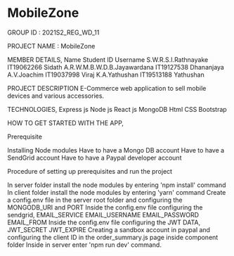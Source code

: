 # MobileZone
GROUP ID : 2021S2_REG_WD_11

PROJECT NAME : MobileZone

MEMBER DETAILS,
Name                          Student ID                        Username
S.W.R.S.I.Rathnayake          IT19062266                        Sidath
A.R.W.M.B.W.D.B.Jayawardana   IT19127538                        Dhananjaya
A.V.Joachim                   IT19037998                        Viraj
K.A.Yathushan                 IT19513188                        Yathushan

PROJECT DESCRIPTION
E-Commerce web application to sell mobile devices and various accessories.

TECHNOLOGIES,
Express js
Node js
React js
MongoDB
Html
CSS
Bootstrap

HOW TO GET STARTED WITH THE APP,

Prerequisite

Installing Node modules
Have to have a Mongo DB account
Have to have a SendGrid account
Have to have a Paypal developer account

Procedure of setting up prerequisites and run the project

In server folder install the node modules by entering 'npm install' command
In client folder install the node modules by entering 'yarn' command
Create a config.env file in the server root folder and configuring the MONGODB_URI and PORT
Inside the config.env file configuring the sendgrid,
        EMAIL_SERVICE
        EMAIL_USERNAME
        EMAIL_PASSWORD
        EMAIL_FROM
Inside the config.env file configuring the JWT DATA,
        JWT_SECRET
        JWT_EXPIRE
Creating a sandbox account in paypal and configuring the client ID in the order_summary.js page inside component folder
Inside in server enter 'npm run dev' command.



